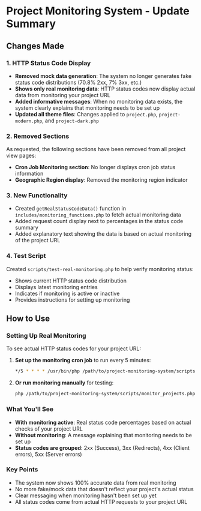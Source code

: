 # Project Monitoring System - Update Summary

## Changes Made

### 1. HTTP Status Code Display
- **Removed mock data generation**: The system no longer generates fake status code distributions (70.8% 2xx, 7% 3xx, etc.)
- **Shows only real monitoring data**: HTTP status codes now display actual data from monitoring your project URL
- **Added informative messages**: When no monitoring data exists, the system clearly explains that monitoring needs to be set up
- **Updated all theme files**: Changes applied to `project.php`, `project-modern.php`, and `project-dark.php`

### 2. Removed Sections
As requested, the following sections have been removed from all project view pages:
- **Cron Job Monitoring section**: No longer displays cron job status information
- **Geographic Region display**: Removed the monitoring region indicator

### 3. New Functionality
- Created `getRealStatusCodeData()` function in `includes/monitoring_functions.php` to fetch actual monitoring data
- Added request count display next to percentages in the status code summary
- Added explanatory text showing the data is based on actual monitoring of the project URL

### 4. Test Script
Created `scripts/test-real-monitoring.php` to help verify monitoring status:
- Shows current HTTP status code distribution
- Displays latest monitoring entries
- Indicates if monitoring is active or inactive
- Provides instructions for setting up monitoring

## How to Use

### Setting Up Real Monitoring
To see actual HTTP status codes for your project URL:

1. **Set up the monitoring cron job** to run every 5 minutes:
   ```bash
   */5 * * * * /usr/bin/php /path/to/project-monitoring-system/scripts/monitor_projects.php
   ```

2. **Or run monitoring manually** for testing:
   ```bash
   php /path/to/project-monitoring-system/scripts/monitor_projects.php --verbose
   ```

### What You'll See
- **With monitoring active**: Real status code percentages based on actual checks of your project URL
- **Without monitoring**: A message explaining that monitoring needs to be set up
- **Status codes are grouped**: 2xx (Success), 3xx (Redirects), 4xx (Client errors), 5xx (Server errors)

### Key Points
- The system now shows 100% accurate data from real monitoring
- No more fake/mock data that doesn't reflect your project's actual status
- Clear messaging when monitoring hasn't been set up yet
- All status codes come from actual HTTP requests to your project URL